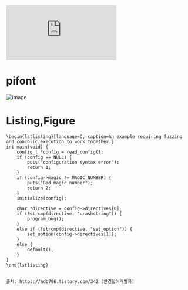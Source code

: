 ![LATEX PDF](https://www.rpi.edu/dept/arc/training/latex/LaTeX_symbols.pdf)

# pifont
![image](https://user-images.githubusercontent.com/67637935/120926335-605fd300-c717-11eb-8306-322115f14e81.png)
# Listing,Figure

```
\begin{lstlisting}[language=C, caption=An example requiring fuzzing and concolic execution to work together.]
int main(void) {
    config_t *config = read_config();
    if (config == NULL) {
        puts("configuration syntax error");
        return 1;
    }
    if (config->magic != MAGIC_NUMBER) {
        puts("Bad magic number");
        return 2;
    }
    initialize(config);
    
    char *directive = config->directives[0];
    if (!strcmp(directive, "crashstring")) {
        program_bug();
    }
    else if (!strcmp(directive, "set_option")) {
        set_option(config->directives[1]);
    }
    else {
        default();
    }
}
\end{lstlisting}


출처: https://ndb796.tistory.com/342 [안경잡이개발자]
```
